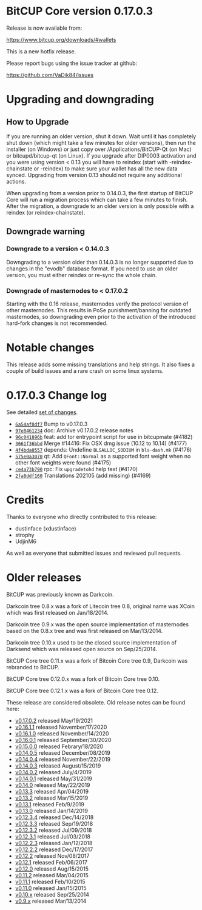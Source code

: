 BitCUP Core version 0.17.0.3
==========================

Release is now available from:

  <https://www.bitcup.org/downloads/#wallets>

This is a new hotfix release.

Please report bugs using the issue tracker at github:

  <https://github.com/VaDik84/issues>


Upgrading and downgrading
=========================

How to Upgrade
--------------

If you are running an older version, shut it down. Wait until it has completely
shut down (which might take a few minutes for older versions), then run the
installer (on Windows) or just copy over /Applications/BitCUP-Qt (on Mac) or
bitcupd/bitcup-qt (on Linux). If you upgrade after DIP0003 activation and you were
using version < 0.13 you will have to reindex (start with -reindex-chainstate
or -reindex) to make sure your wallet has all the new data synced. Upgrading
from version 0.13 should not require any additional actions.

When upgrading from a version prior to 0.14.0.3, the
first startup of BitCUP Core will run a migration process which can take a few
minutes to finish. After the migration, a downgrade to an older version is only
possible with a reindex (or reindex-chainstate).

Downgrade warning
-----------------

### Downgrade to a version < 0.14.0.3

Downgrading to a version older than 0.14.0.3 is no longer supported due to
changes in the "evodb" database format. If you need to use an older version,
you must either reindex or re-sync the whole chain.

### Downgrade of masternodes to < 0.17.0.2

Starting with the 0.16 release, masternodes verify the protocol version of other
masternodes. This results in PoSe punishment/banning for outdated masternodes,
so downgrading even prior to the activation of the introduced hard-fork changes
is not recommended.

Notable changes
===============

This release adds some missing translations and help strings. It also fixes
a couple of build issues and a rare crash on some linux systems.

0.17.0.3 Change log
===================

See detailed [set of changes](https://github.com/VaDik84/compare/v0.17.0.2...bitcuppay:v0.17.0.3).

- [`6a54af0df7`](https://github.com/VaDik84/commit/6a54af0df7) Bump to v0.17.0.3
- [`97e8461234`](https://github.com/VaDik84/commit/97e8461234) doc: Archive v0.17.0.2 release notes
- [`96c041896b`](https://github.com/VaDik84/commit/96c041896b) feat: add tor entrypoint script for use in bitcupmate (#4182)
- [`3661f36bbd`](https://github.com/VaDik84/commit/3661f36bbd) Merge #14416: Fix OSX dmg issue (10.12 to 10.14) (#4177)
- [`4f4bda0557`](https://github.com/VaDik84/commit/4f4bda0557) depends: Undefine `BLSALLOC_SODIUM` in `bls-dash.mk` (#4176)
- [`575e0a3070`](https://github.com/VaDik84/commit/575e0a3070) qt: Add `QFont::Normal` as a supported font weight when no other font weights were found (#4175)
- [`ce4a73b790`](https://github.com/VaDik84/commit/ce4a73b790) rpc: Fix `upgradetohd` help text (#4170)
- [`2fa8ddf160`](https://github.com/VaDik84/commit/2fa8ddf160) Translations 202105 (add missing) (#4169)

Credits
=======

Thanks to everyone who directly contributed to this release:

- dustinface (xdustinface)
- strophy
- UdjinM6

As well as everyone that submitted issues and reviewed pull requests.

Older releases
==============

BitCUP was previously known as Darkcoin.

Darkcoin tree 0.8.x was a fork of Litecoin tree 0.8, original name was XCoin
which was first released on Jan/18/2014.

Darkcoin tree 0.9.x was the open source implementation of masternodes based on
the 0.8.x tree and was first released on Mar/13/2014.

Darkcoin tree 0.10.x used to be the closed source implementation of Darksend
which was released open source on Sep/25/2014.

BitCUP Core tree 0.11.x was a fork of Bitcoin Core tree 0.9,
Darkcoin was rebranded to BitCUP.

BitCUP Core tree 0.12.0.x was a fork of Bitcoin Core tree 0.10.

BitCUP Core tree 0.12.1.x was a fork of Bitcoin Core tree 0.12.

These release are considered obsolete. Old release notes can be found here:

- [v0.17.0.2](https://github.com/VaDik84/blob/master/doc/release-notes/bitcup/release-notes-0.17.0.2.md) released May/19/2021
- [v0.16.1.1](https://github.com/VaDik84/blob/master/doc/release-notes/bitcup/release-notes-0.16.1.1.md) released November/17/2020
- [v0.16.1.0](https://github.com/VaDik84/blob/master/doc/release-notes/bitcup/release-notes-0.16.1.0.md) released November/14/2020
- [v0.16.0.1](https://github.com/VaDik84/blob/master/doc/release-notes/bitcup/release-notes-0.16.0.1.md) released September/30/2020
- [v0.15.0.0](https://github.com/VaDik84/blob/master/doc/release-notes/bitcup/release-notes-0.15.0.0.md) released Febrary/18/2020
- [v0.14.0.5](https://github.com/VaDik84/blob/master/doc/release-notes/bitcup/release-notes-0.14.0.5.md) released December/08/2019
- [v0.14.0.4](https://github.com/VaDik84/blob/master/doc/release-notes/bitcup/release-notes-0.14.0.4.md) released November/22/2019
- [v0.14.0.3](https://github.com/VaDik84/blob/master/doc/release-notes/bitcup/release-notes-0.14.0.3.md) released August/15/2019
- [v0.14.0.2](https://github.com/VaDik84/blob/master/doc/release-notes/bitcup/release-notes-0.14.0.2.md) released July/4/2019
- [v0.14.0.1](https://github.com/VaDik84/blob/master/doc/release-notes/bitcup/release-notes-0.14.0.1.md) released May/31/2019
- [v0.14.0](https://github.com/VaDik84/blob/master/doc/release-notes/bitcup/release-notes-0.14.0.md) released May/22/2019
- [v0.13.3](https://github.com/VaDik84/blob/master/doc/release-notes/bitcup/release-notes-0.13.3.md) released Apr/04/2019
- [v0.13.2](https://github.com/VaDik84/blob/master/doc/release-notes/bitcup/release-notes-0.13.2.md) released Mar/15/2019
- [v0.13.1](https://github.com/VaDik84/blob/master/doc/release-notes/bitcup/release-notes-0.13.1.md) released Feb/9/2019
- [v0.13.0](https://github.com/VaDik84/blob/master/doc/release-notes/bitcup/release-notes-0.13.0.md) released Jan/14/2019
- [v0.12.3.4](https://github.com/VaDik84/blob/master/doc/release-notes/bitcup/release-notes-0.12.3.4.md) released Dec/14/2018
- [v0.12.3.3](https://github.com/VaDik84/blob/master/doc/release-notes/bitcup/release-notes-0.12.3.3.md) released Sep/19/2018
- [v0.12.3.2](https://github.com/VaDik84/blob/master/doc/release-notes/bitcup/release-notes-0.12.3.2.md) released Jul/09/2018
- [v0.12.3.1](https://github.com/VaDik84/blob/master/doc/release-notes/bitcup/release-notes-0.12.3.1.md) released Jul/03/2018
- [v0.12.2.3](https://github.com/VaDik84/blob/master/doc/release-notes/bitcup/release-notes-0.12.2.3.md) released Jan/12/2018
- [v0.12.2.2](https://github.com/VaDik84/blob/master/doc/release-notes/bitcup/release-notes-0.12.2.2.md) released Dec/17/2017
- [v0.12.2](https://github.com/VaDik84/blob/master/doc/release-notes/bitcup/release-notes-0.12.2.md) released Nov/08/2017
- [v0.12.1](https://github.com/VaDik84/blob/master/doc/release-notes/bitcup/release-notes-0.12.1.md) released Feb/06/2017
- [v0.12.0](https://github.com/VaDik84/blob/master/doc/release-notes/bitcup/release-notes-0.12.0.md) released Aug/15/2015
- [v0.11.2](https://github.com/VaDik84/blob/master/doc/release-notes/bitcup/release-notes-0.11.2.md) released Mar/04/2015
- [v0.11.1](https://github.com/VaDik84/blob/master/doc/release-notes/bitcup/release-notes-0.11.1.md) released Feb/10/2015
- [v0.11.0](https://github.com/VaDik84/blob/master/doc/release-notes/bitcup/release-notes-0.11.0.md) released Jan/15/2015
- [v0.10.x](https://github.com/VaDik84/blob/master/doc/release-notes/bitcup/release-notes-0.10.0.md) released Sep/25/2014
- [v0.9.x](https://github.com/VaDik84/blob/master/doc/release-notes/bitcup/release-notes-0.9.0.md) released Mar/13/2014
